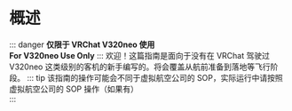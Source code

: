 # 概述
::: danger
**仅限于 VRChat V320neo 使用**  
**For V320neo Use Only**
:::
欢迎！这篇指南是面向于没有在 VRChat 驾驶过 V320neo 这类级别的客机的新手编写的。将会覆盖从航前准备到落地等飞行阶段。
::: tip
该指南的操作可能会不同于虚拟航空公司的 SOP，实际运行中请按照虚拟航空公司的 SOP 操作（如果有）  
:::
